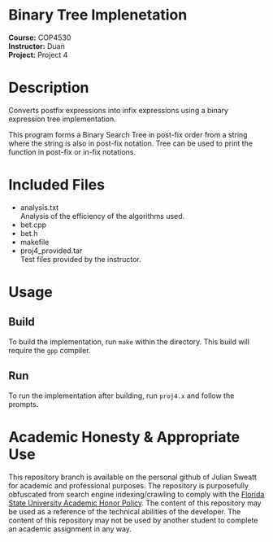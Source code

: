 # Binary Tree Implenetation
**Course:** COP4530  
**Instructor:** Duan  
**Project:** Project 4

# Description
Converts postfix expressions into infix expressions using a binary expression tree implementation. 

This program forms a Binary Search Tree in post-fix order from a string where the string is also in post-fix notation. Tree can be used to print the function in post-fix or in-fix notations.

# Included Files
- analysis.txt  
Analysis of the efficiency of the algorithms used.
- bet.cpp
- bet.h
- makefile
- proj4_provided.tar  
Test files provided by the instructor. 

# Usage
## Build
To build the implementation, run `make` within the directory. This build will require the `gpp` compiler. 
## Run
To run the implementation after building, run `proj4.x` and follow the prompts.

# Academic Honesty & Appropriate Use
This repository branch is available on the personal github of Julian Sweatt for academic and professional purposes. The repository is purposefully obfuscated from search engine indexing/crawling to comply with the [Florida State University Academic Honor Policy](https://fda.fsu.edu/sites/g/files/imported/storage/original/application/0ab8e9de6a98c1377d68de9717988bda.pdf). The content of this repository may be used as a reference of the technical abilities of the developer. The content of this repository may not be used by another student to complete an academic assignment in any way.